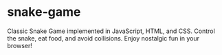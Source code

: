 # snake-game
Classic Snake Game implemented in JavaScript, HTML, and CSS. Control the snake, eat food, and avoid collisions. Enjoy nostalgic fun in your browser!
